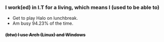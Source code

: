 ### I work(ed) in I.T for a living, which means I (used to be able to)
- Get to play Halo on lunchbreak.
- Am busy 94.23% of the time.
#### ~~(btw) I use Arch (Linux) and Windows~~
